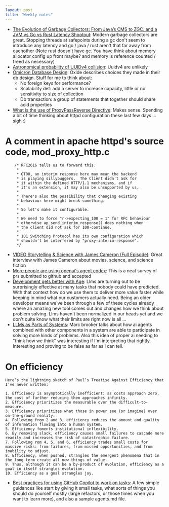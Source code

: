 ```yaml
---
layout: post
title: "Weekly notes"
---
```


* [The Evolution of Garbage Collectors: From Java’s CMS to ZGC, and a JVM vs Go vs Rust Latency Shootout](https://codemia.io/blog/path/The-Evolution-of-Garbage-Collectors-From-Javas-CMS-to-ZGC-and-a-JVM-vs-Go-vs-Rust-Latency-Shootout): Modern garbage collectors are great. Stopping threads at safepoints during a gc don't seem to introduce any latency and go / java / rust aren't that far away from eachother (Note rust doesn't have gc. You have think about memory allocator config up front maybe? and memory is reference counted / freed as necessary)
* [Astronomical probability of UUIDv4 collision](https://en.wikipedia.org/wiki/Universally_unique_identifier#Collisions): Uuidv4 are unlikely
* [Omicron Database Design](https://rfd.shared.oxide.computer/rfd/0192): Oxide describes choices they made in their db design. Stuff for me to think about:
  * No foreign keys for performance?
  * Scalability def: add a server to increase capacity, little or no sensitivity to size of collection
  * Db transaction: a group of statements that together should share acid properties
* [What is the use of ProxyPassReverse Directive](https://serverfault.com/questions/774041/what-is-the-use-of-proxypassreverse-directive): Makes sense. Spending a bit of time thinking about httpd configuration these last few days ... sigh :)

# A comment in apache httpd's source code, mod_proxy_http.c

```
    /* RFC2616 tells us to forward this.
     *
     * OTOH, an interim response here may mean the backend
     * is playing sillybuggers.  The Client didn't ask for
     * it within the defined HTTP/1.1 mechanisms, and if
     * it's an extension, it may also be unsupported by us.
     *
     * There's also the possibility that changing existing
     * behaviour here might break something.
     *
     * So let's make it configurable.
     *
     * We need to force "r->expecting_100 = 1" for RFC behaviour
     * otherwise ap_send_interim_response() does nothing when
     * the client did not ask for 100-continue.
     *
     * 101 Switching Protocol has its own configuration which
     * shouldn't be interfered by "proxy-interim-response".
     */
```

* [VIDEO Storytelling & Science with James Cameron (Full Episode)](https://www.youtube.com/watch?v=z5d6RvbQbTg): Great interview with James Cameron about movies, science, and science fiction
* [More people are using openai's agent codex](https://simonwillison.net/2025/Oct/1/prarena/#atom-blogmarks): This is a neat survey of prs submitted to github and accepted
* [Development gets better with Age](https://www.allthingsdistributed.com/2025/10/better-with-age.html?utm_campaign=inbound&utm_source=rss): Llms are turning out to be surprisingly effective at many tasks that nobody could have predicted. With that context how do we use them to deliver more value faster while keeping in mind what our customers actually need. Being an older developer means we've been through a few of these cycles already where an amazing new tool comes out and changes how we think about problem solving. Llms haven't been normalized in our heads yet and we don't quite know what their limits are right now is all ...
* [LLMs as Parts of Systems](https://brooker.co.za/blog/2025/08/12/llms-as-components.html): Marc brooker talks about how ai agents combined with other components in a system are able to participate in solving more kinds of problems. Also this idea of proper ai needing to "think how we think" was interesting if I'm interpreting that rightly. Interesting and proving to be false as far as I can tell.

# On efficiency

```
Here’s the lightning sketch of Paul’s Treatise Against Efficiency that I’ve never written:

1. Efficiency is asymptotically inefficient: as costs approach zero, the cost of further reducing them approaches infinity.
2. Efficiency prioritizes the measurable over the difficult-to-measure.
3. Efficiency prioritizes what those in power see (or imagine) over on-the-ground reality.
4. Following from 2 and 3, efficiency reduces the amount and quality of information flowing into a human system.
5. Efficiency foments institutional inflexibility.
6. By removing slack, efficiency causes small failures to cascade more readily and increases the risk of catastrophic failure.
7. Following rom 4, 5, and 6, efficiency trades small costs for massive risks: from failures, from missed opportunities, and from inability to adjust.
8. Efficiency, when pushed, strangles the emergent phenomena that in the long term create all new things of value.
9. Thus, although it can be a by-product of evolution, efficiency as a goal in itself strangles evolution.
10. Efficiency as a goal strangles joy.
```

* [Best practices for using GitHub Copilot to work on tasks](https://docs.github.com/en/enterprise-cloud@latest/copilot/tutorials/coding-agent/get-the-best-results): A few simple guidances like start by giving it small tasks, what sorts of things you should do yourself mostly (large refactors, or those times when you want to learn more), and also a sample agents.md file.
